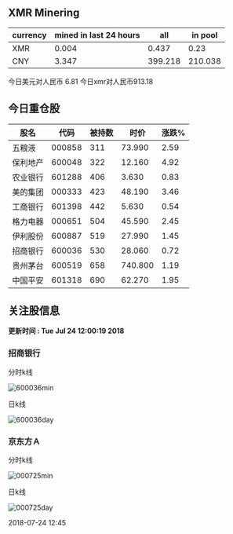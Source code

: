 ## XMR Minering

|currency|mined in last 24 hours|all|in pool|
|---|---|---|---|
|XMR|0.004|0.437|0.23|
|CNY|3.347|399.218|210.038|

今日美元对人民币 6.81	今日xmr对人民币913.18


## 今日重仓股 

|股名|代码|被持数|时价|涨跌%|
|---|---|---|---|---|
|五粮液|000858|311|73.990|2.59|
|保利地产|600048|322|12.160|4.92|
|农业银行|601288|406|3.630|0.83|
|美的集团|000333|423|48.190|3.46|
|工商银行|601398|442|5.630|0.54|
|格力电器|000651|504|45.590|2.45|
|伊利股份|600887|519|27.990|1.45|
|招商银行|600036|530|28.060|0.72|
|贵州茅台|600519|658|740.800|1.19|
|中国平安|601318|690|62.270|1.95|

## 关注股信息
**更新时间 : Tue Jul 24 12:00:19 2018**
### 招商银行 
分时k线

![600036min](http://image.sinajs.cn/newchart/min/n/sh600036.gif)

日k线

![600036day](http://image.sinajs.cn/newchart/daily/n/sh600036.gif)

### 京东方Ａ 
分时k线

![000725min](http://image.sinajs.cn/newchart/min/n/sz000725.gif)

日k线

![000725day](http://image.sinajs.cn/newchart/daily/n/sz000725.gif)

2018-07-24 12:45